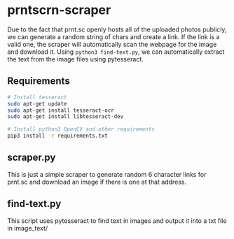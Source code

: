 # prntscrn-scraper
Due to the fact that prnt.sc openly hosts all of the uploaded photos publicly, we can generate a random string of chars and create a link. If
the link is a valid one, the scraper will automatically scan the webpage for the image and download it. Using `python3 find-text.py`, we
can automatically extract the text from the image files using pytesseract.

## Requirements
```bash
# Install tesseract
sudo apt-get update
sudo apt-get install tesseract-ocr
sudo apt-get install libtesseract-dev

# Install python3 OpenCV and other requirements
pip3 install -r requirements.txt
```

## scraper.py
This is just a simple scraper to generate random 6 character links for prnt.sc and download an image if there is one at that address.

## find-text.py
This script uses pytesseract to find text in images and output it into a txt file in image_text/
